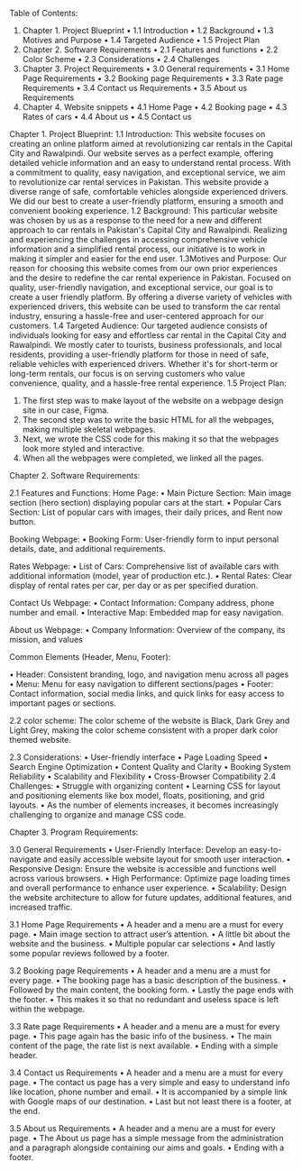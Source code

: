 Table of Contents:
1. Chapter 1. Project Blueprint
•	1.1 Introduction
•	1.2 Background
•	1.3 Motives and Purpose 
•	1.4 Targeted Audience
•	1.5 Project Plan
2. Chapter 2. Software Requirements
•	2.1 Features and functions
•	2.2 Color Scheme
•	2.3 Considerations
•	2.4 Challenges
3. Chapter 3. Project Requirements
•	3.0 General requirements
•	3.1 Home Page Requirements
•	3.2 Booking page Requirements
•	3.3 Rate page Requirements
•	3.4 Contact us Requirements
•	3.5 About us Requirements
4. Chapter 4. Website snippets
•	4.1 Home Page
•	4.2 Booking page
•	4.3 Rates of cars
•	4.4 About us
•	4.5 Contact us



Chapter 1. Project Blueprint:
1.1 Introduction:
This website focuses on creating an online platform aimed at revolutionizing car rentals in the Capital City and Rawalpindi. Our website serves as a perfect example, offering detailed vehicle information and an easy to understand rental process. With a commitment to quality, easy navigation, and exceptional service, we aim to revolutionize car rental services in Pakistan. This website provide a diverse range of safe, comfortable vehicles alongside experienced drivers. We did our best to create a user-friendly platform, ensuring a smooth and convenient booking experience. 
1.2 Background:
This particular website was chosen by us as a response to the need for a new and different approach to car rentals in Pakistan's Capital City and Rawalpindi. Realizing and experiencing the challenges in accessing comprehensive vehicle information and a simplified rental process, our initiative is to work in making it simpler and easier for the end user.
1.3Motives and Purpose:
Our reason for choosing this website comes from our own prior experiences and the desire to redefine the car rental experience in Pakistan. Focused on quality, user-friendly navigation, and exceptional service, our goal is to create a user friendly platform. By offering a diverse variety of vehicles with experienced drivers, this website can be used to transform the car rental industry, ensuring a hassle-free and user-centered approach for our customers.
1.4 Targeted Audience:
Our targeted audience consists of individuals looking for easy and effortless car rental in the Capital City and Rawalpindi. We mostly cater to tourists, business professionals, and local residents, providing a user-friendly platform for those in need of safe, reliable vehicles with experienced drivers. Whether it's for short-term or long-term rentals, our focus is on serving customers who value convenience, quality, and a hassle-free rental experience.
1.5 Project Plan:
1.	The first step was to make layout of the website on a webpage design site in our case, Figma. 
2.	The second step was to write the basic HTML for all the webpages, making multiple skeletal webpages.
3.	Next, we wrote the CSS code for this making it so that the webpages look more styled and interactive.
4.	When all the webpages were completed, we linked all the pages.



Chapter 2. Software Requirements:

2.1 Features and Functions:
Home Page:
•	Main Picture Section: Main image section (hero section) displaying popular cars at the start.
•	Popular Cars Section: List of popular cars with images, their daily prices, and Rent now button.

Booking Webpage:
•	Booking Form: User-friendly form to input personal details, date, and additional requirements.

Rates Webpage:
•	List of Cars: Comprehensive list of available cars with additional information (model, year of production etc.).
•	Rental Rates: Clear display of rental rates per car, per day or as per specified duration.

Contact Us Webpage:
•	Contact Information: Company address, phone number and email.
•	Interactive Map: Embedded map for easy navigation.

About us Webpage:
•	Company Information: Overview of the company, its mission, and values

Common Elements (Header, Menu, Footer):

•	Header: Consistent branding, logo, and navigation menu across all pages
•	Menu: Menu for easy navigation to different sections/pages
•	Footer: Contact information, social media links, and quick links for easy access to important pages or sections.

2.2 color scheme:
The color scheme of the website is Black, Dark Grey and Light Grey, making the color scheme consistent with a proper dark color themed website.

2.3 Considerations:
•	User-friendly interface
•	Page Loading Speed
•	Search Engine Optimization
•	Content Quality and Clarity
•	Booking System Reliability
•	Scalability and Flexibility
•	Cross-Browser Compatibility
2.4 Challenges:
•	Struggle with organizing content
•	Learning CSS for layout and positioning elements like box model, floats, positioning, and grid layouts.
•	As the number of elements increases, it becomes increasingly challenging to organize and manage CSS code.


Chapter 3. Program Requirements:

3.0 General Requirements
•	User-Friendly Interface: Develop an easy-to-navigate and easily accessible website layout for smooth user interaction.
•	Responsive Design: Ensure the website is accessible and functions well across various browsers.
•	High Performance: Optimize page loading times and overall performance to enhance user experience.
•	Scalability: Design the website architecture to allow for future updates, additional features, and increased traffic.

3.1 Home Page Requirements
•	A header and a menu are a must for every page.
•	Main image section to attract user’s attention.
•	A little bit about the website and the business.
•	Multiple popular car selections 
•	And lastly some popular reviews followed by a footer.

3.2 Booking page Requirements
•	A header and a menu are a must for every page.
•	The booking page has a basic description of the business.
•	Followed by the main content, the booking form.
•	Lastly the page ends with the footer.
•	This makes it so that no redundant and useless space is left within the webpage.

3.3 Rate page Requirements
•	A header and a menu are a must for every page.
•	This page again has the basic info of the business.
•	The main content of the page, the rate list is next available.
•	Ending with a simple header.

3.4 Contact us Requirements
•	A header and a menu are a must for every page.
•	The contact us page has a very simple and easy to understand info like location, phone number and email.
•	It is accompanied by a simple link with Google maps of our destination.
•	Last but not least there is a footer, at the end.

3.5 About us Requirements
•	A header and a menu are a must for every page.
•	The About us page has a simple message from the administration and a paragraph alongside containing our aims and goals.
•	Ending with a footer.

